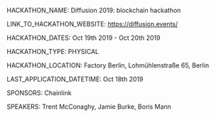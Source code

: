 HACKATHON_NAME: Diffusion 2019: blockchain hackathon

LINK_TO_HACKATHON_WEBSITE: https://diffusion.events/

HACKATHON_DATES: Oct 19th 2019 - Oct 20th 2019

HACKATHON_TYPE: PHYSICAL

HACKATHON_LOCATION: Factory Berlin, Lohmühlenstraße 65, Berlin

LAST_APPLICATION_DATETIME: Oct 18th 2019

SPONSORS: Chainlink

SPEAKERS: Trent McConaghy, Jamie Burke, Boris Mann
